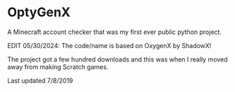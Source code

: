 # OptyGenX
A Minecraft account checker that was my first ever public python project.

EDIT 05/30/2024: The code/name is based on OxygenX by ShadowX!

The project got a few hundred downloads and this was when I really moved away from making Scratch games.

Last updated 7/8/2019
